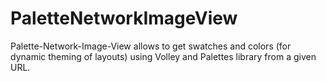 # PaletteNetworkImageView
Palette-Network-Image-View allows to get swatches and colors (for dynamic theming of layouts) using Volley and Palettes library from a given URL. 

